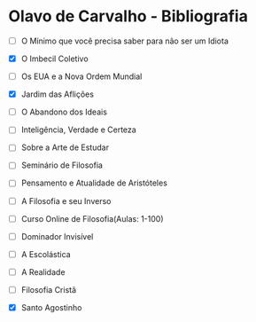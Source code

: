 # Olavo de Carvalho - Bibliografia 

- [ ] O Mínimo que você precisa saber para não ser um Idiota 
- [x] O Imbecil Coletivo 
- [ ] Os EUA e a Nova Ordem Mundial
- [x] Jardim das Aflições 
- [ ] O Abandono dos Ideais
- [ ] Inteligência, Verdade e Certeza
- [ ] Sobre a Arte de Estudar
- [ ] Seminário de Filosofia
- [ ] Pensamento e Atualidade de Aristóteles
- [ ] A Filosofia e seu Inverso
- [ ] Curso Online de Filosofia(Aulas: 1-100)
- [ ] Dominador Invisível
- [ ] A Escolástica
- [ ] A Realidade
- [ ] Filosofia Cristã
- [x] Santo Agostinho
 
